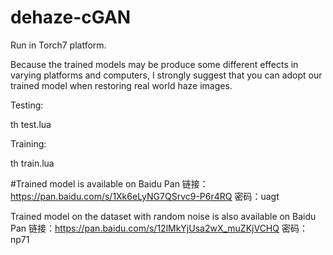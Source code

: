 # dehaze-cGAN
Run in Torch7 platform.

Because the trained models may be produce some different effects in varying platforms and computers, I strongly suggest that you can adopt our trained model when restoring real world haze images.

Testing:

th test.lua

Training:

th train.lua

#Trained model is available on Baidu Pan
链接：https://pan.baidu.com/s/1Xk6eLyNG7QSrvc9-P6r4RQ 密码：uagt

Trained model on the dataset with random noise is also available on Baidu Pan
链接：https://pan.baidu.com/s/12lMkYjUsa2wX_muZKjVCHQ 密码：np71

